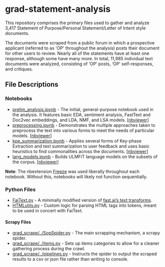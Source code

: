 # grad-statement-analysis
This repository comprises the primary files used to gather and analyze 3,417 Statement of Purpose/Personal Statement/Letter of Intent style documents.

The documents were scraped from a public forum in which a prospective applicant (referred to as 'OP' throughout the analysis) posts their document for other users to review. Nearly all of the statements have at least one response, although some have many more. In total, 11,985 individual text documents were analyzed, consisting of ‘OP’ posts, ‘OP’ self-responses, and critiques.

## File Descriptions
### Notebooks
* [prelim_analysis.ipynb](https://github.com/Rypo/grad-statement-analysis/blob/master/prelim_analysis.ipynb) - The initial, general-purpose notebook used in the analysis. It features basic EDA, sentiment analysis, FastText and Doc2vec embeddings, and LDA, NMF, and LSA models. [[nbviewer](https://nbviewer.jupyter.org/github/Rypo/grad-statement-analysis/blob/master/prelim_analysis.ipynb)]
* [preprocessing.ipynb](https://github.com/Rypo/grad-statement-analysis/blob/master/preprocessing.ipynb) - Demonstrates the multiple approaches taken to preprocess the text into various forms to meet the needs of particular models. [[nbviewer](https://nbviewer.jupyter.org/github/Rypo/grad-statement-analysis/blob/master/preprocessing.ipynb)]
* [kpe_summarization.ipynb](https://github.com/Rypo/grad-statement-analysis/blob/master/kpe_summarization.ipynb) - Applies several forms of Key-phase Extraction and text summarization to user feedback and uses basic heuristics to find commonalities across the documents. [[nbviewer](https://nbviewer.jupyter.org/github/Rypo/grad-statement-analysis/blob/master/kpe_summarization.ipynb)]
* [lang_models.ipynb](https://github.com/Rypo/grad-statement-analysis/blob/master/lang_models.ipynb) - Builds ULMFiT language models on the subsets of the corpus. [[nbviewer](https://nbviewer.jupyter.org/github/Rypo/grad-statement-analysis/blob/master/lang_models.ipynb)]

**Note**: The nbextension [Freeze](https://jupyter-contrib-nbextensions.readthedocs.io/en/latest/nbextensions/freeze/readme.html) was used liberally throughout each notebook. Without this, notebooks will likely not function sequentially.

### Python Files
* [FaiText.py](https://github.com/Rypo/grad-statement-analysis/blob/master/FaiText.py) - A minimally modified version of [fast.ai’s text transforms](https://github.com/fastai/fastai/blob/master/fastai/text/transform.py). 
* [HTMLutils.py](https://github.com/Rypo/grad-statement-analysis/blob/master/HTMLutils.py) - Custom logic for parsing HTML tags into tokens, meant to be used in concert with FaiText.
#### Scrapy Files
* [grad_scrape/../SopSpider.py](https://github.com/Rypo/grad-statement-analysis/blob/master/grad_scrape/gradsop/spiders/SopSpider.py) - The main scrapping mechanism, a scrapy spider.
* [grad_scrape/../items.py](https://github.com/Rypo/grad-statement-analysis/blob/master/grad_scrape/gradsop/items.py) - Sets up items categories to allow for a cleaner gathering process during the crawl.
* [grad_scrape/../pipelines.py](https://github.com/Rypo/grad-statement-analysis/blob/master/grad_scrape/gradsop/pipelines.py) - Instructs the spider to output the scraped results to a csv or json file rather than writing to console. 
